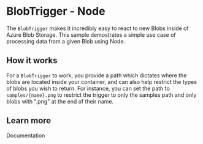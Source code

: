 # BlobTrigger - Node

The `BlobTrigger` makes it incredibly easy to react to new Blobs inside of Azure Blob Storage. This sample demostrates a simple use case of processing data from a given Blob using Node.

## How it works

For a `BlobTrigger` to work, you provide a path which dictates where the blobs are located inside your container, and can also help restrict the types of blobs you wish to return. For instance, you can set the path to `samples/{name}.png` to restrict the trigger to only the samples path and only blobs with ".png" at the end of their name.

## Learn more

<TODO> Documentation